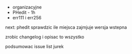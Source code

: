 - organizacyjne
- PHedit - 1h
- err111 i err256


next:
phedit
sprawdzic ile miejsca zajmjuje wersja wstepna

zrobic changelog i opisac to wszystko

podsumowac issue list
jurek